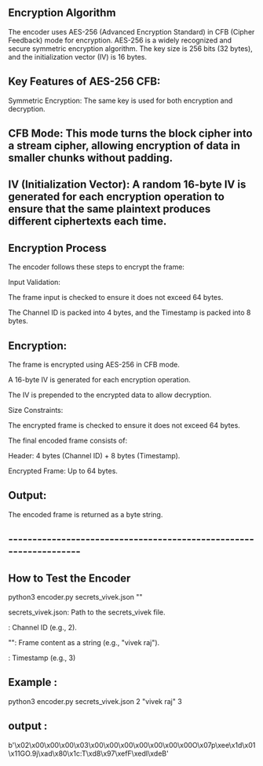 
## Encryption Algorithm
The encoder uses AES-256 (Advanced Encryption Standard) in CFB (Cipher Feedback) mode for encryption. AES-256 is a widely recognized and secure symmetric encryption algorithm. The key size is 256 bits (32 bytes), and the initialization vector (IV) is 16 bytes.

## Key Features of AES-256 CFB:
Symmetric Encryption: The same key is used for both encryption and decryption.

## CFB Mode: This mode turns the block cipher into a stream cipher, allowing encryption of data in smaller chunks without padding.

## IV (Initialization Vector): A random 16-byte IV is generated for each encryption operation to ensure that the same plaintext produces different ciphertexts each time.

## Encryption Process
The encoder follows these steps to encrypt the frame:

Input Validation:

The frame input is checked to ensure it does not exceed 64 bytes.

The Channel ID is packed into 4 bytes, and the Timestamp is packed into 8 bytes.

## Encryption:

The frame is encrypted using AES-256 in CFB mode.

A 16-byte IV is generated for each encryption operation.

The IV is prepended to the encrypted data to allow decryption.

Size Constraints:

The encrypted frame is checked to ensure it does not exceed 64 bytes.

The final encoded frame consists of:

Header: 4 bytes (Channel ID) + 8 bytes (Timestamp).

Encrypted Frame: Up to 64 bytes.

## Output:

The encoded frame is returned as a byte string.


## ------------------------------------------------------------------

## How to Test the Encoder

python3 encoder.py secrets_vivek.json <channel> "<frame>" <timestamp>

secrets_vivek.json: Path to the secrets_vivek file.

<channel>: Channel ID (e.g., 2).

"<frame>": Frame content as a string (e.g., "vivek raj").

<timestamp>: Timestamp (e.g., 3)


## Example :

python3 encoder.py secrets_vivek.json 2 "vivek raj" 3


## output :
b'\x02\x00\x00\x00\x03\x00\x00\x00\x00\x00\x00\x00O\x07p\xee\x1d\x01\x11GO.9j\xad\x80\x1c:T\xd8\x97\xefF\xedI\xdeB'